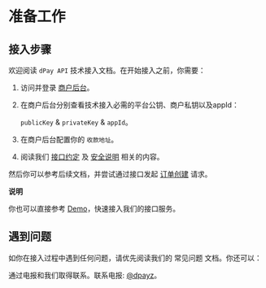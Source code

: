 # 准备工作



## 接入步骤

欢迎阅读 `dPay API` 技术接入文档。在开始接入之前，你需要：

1. 访问并登录 [商户后台](https://github.com/usoppz/dPay)。

2. 在商户后台分别查看技术接入必需的平台公钥、商户私钥以及appId：

    `publicKey` & `privateKey` & `appId`。

3. 在商户后台配置你的 `收款地址`。

4. 阅读我们 [接口约定](https://usoppz.github.io/dPay/#/interface_desc) 及 [安全说明](https://usoppz.github.io/dPay/#/security_desc) 相关的内容。

然后你可以参考后续文档，并尝试通过接口发起 [订单创建](https://usoppz.github.io/dPay/#/order_create) 请求。

**说明**

你也可以直接参考 [Demo](https://github.com/usoppz/dPayDemo-java)，快速接入我们的接口服务。

## 遇到问题

如你在接入过程中遇到任何问题，请优先阅读我们的 常见问题 文档。你还可以：

通过电报和我们取得联系。联系电报: [@dpayz](https://t.me/dpayz)。

